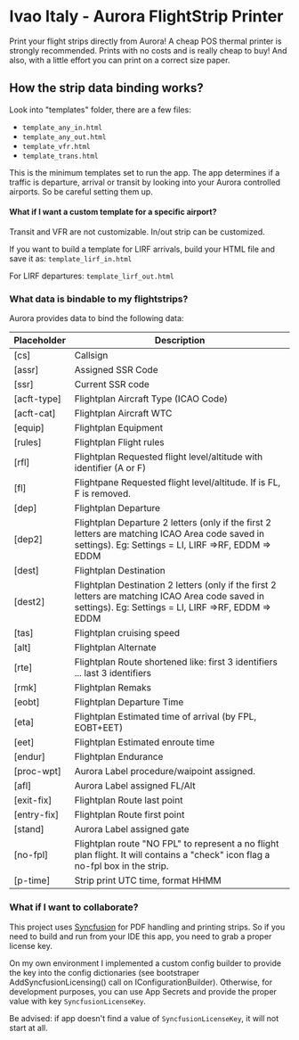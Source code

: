 # Ivao Italy - Aurora FlightStrip Printer

Print your flight strips directly from Aurora!
A cheap POS thermal printer is strongly recommended. Prints with no costs and is really cheap to buy! And also, with a little effort you can print on a correct size paper.

## How the strip data binding works?
Look into "templates" folder, there are a few files:
* `template_any_in.html`
* `template_any_out.html`
* `template_vfr.html`
* `template_trans.html`

This is the minimum templates set to run the app.
The app determines if a traffic is departure, arrival or transit by looking into your Aurora controlled airports. So be careful setting them up.

#### What if I want a custom template for a specific airport?
Transit and VFR are not customizable. In/out strip can be customized.

If you want to build a template for LIRF arrivals, build your HTML file and save it as: `template_lirf_in.html`

For LIRF departures:  `template_lirf_out.html`

### What data is bindable to my flightstrips?
Aurora provides data to bind the following data:


| Placeholder | Description                                                                                                                                              |
|-------------|----------------------------------------------------------------------------------------------------------------------------------------------------------|
| [cs]        | Callsign                                                                                                                                                 |
| [assr]      | Assigned SSR Code                                                                                                                                        |
| [ssr]       | Current SSR code                                                                                                                                         |
| [acft-type] | Flightplan Aircraft Type (ICAO Code)                                                                                                                     |
| [acft-cat]  | Flightplan Aircraft WTC                                                                                                                                  |
| [equip]     | Flightplan Equipment                                                                                                                                     |
| [rules]     | Flightplan Flight rules                                                                                                                                  |
| [rfl]       | Flightplan Requested flight level/altitude with identifier (A or F)                                                                                      |
| [fl]        | Flightpane Requested flight level/altitude. If is FL, F is removed.                                                                                      |
| [dep]       | Flightplan Departure                                                                                                                                     |
| [dep2]      | Flightplan Departure 2 letters (only if the first 2 letters are matching ICAO Area code saved in settings). Eg: Settings = LI, LIRF =>RF, EDDM => EDDM   |
| [dest]      | Flightplan Destination                                                                                                                                   |
| [dest2]     | Flightplan Destination 2 letters (only if the first 2 letters are matching ICAO Area code saved in settings). Eg: Settings = LI, LIRF =>RF, EDDM => EDDM |
| [tas]       | Flightplan cruising speed                                                                                                                                |
| [alt]       | Flightplan Alternate                                                                                                                                     |
| [rte]       | Flightplan Route shortened like: first 3 identifiers ... last 3 identifiers                                                                              |
| [rmk]       | Flightplan Remaks                                                                                                                                        |
| [eobt]      | Flightplan Departure Time                                                                                                                                |
| [eta]       | Flightplan Estimated time of arrival (by FPL, EOBT+EET)                                                                                                  |
| [eet]       | Flightplan Estimated enroute time                                                                                                                        |
| [endur]     | Flightplan Endurance                                                                                                                                     |
| [proc-wpt]  | Aurora Label procedure/waipoint assigned.                                                                                                                |
| [afl]       | Aurora Label assigned FL/Alt                                                                                                                             |
| [exit-fix]  | Flightplan Route last point                                                                                                                              |
| [entry-fix] | Flightplan Route first point                                                                                                                             |
| [stand]     | Aurora Label assigned gate                                                                                                                               |
| [no-fpl]    | Flightplan route "NO FPL" to represent a no flight plan flight. It will contains a "check" icon flag a no-fpl box in the strip.                          |
| [p-time]    | Strip print UTC time, format HHMM                                                                                                                        |


### What if I want to collaborate?
 
This project uses [Syncfusion](https://www.syncfusion.com/) for PDF handling and printing strips. So if you need to build and run from your IDE this app, you need to grab a proper license key.

On my own environment I implemented a custom config builder to provide the key into the config dictionaries (see bootstraper AddSyncfusionLicensing() call on IConfigurationBuilder).
Otherwise, for development purposes, you can use App Secrets and provide the proper value with key `SyncfusionLicenseKey`.


Be advised: if app doesn't find a value of `SyncfusionLicenseKey`, it will not start at all.